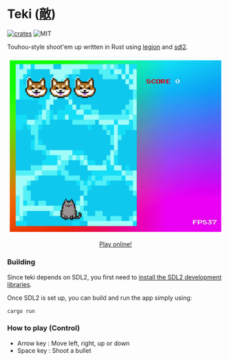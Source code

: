 # Teki ([敵](https://en.wiktionary.org/wiki/%E6%95%B5))

[![crates][s1]][l1] ![MIT][s2]

[s1]: https://img.shields.io/crates/v/teki.svg
[l1]: https://crates.io/crates/teki
[s2]: https://img.shields.io/badge/license-MIT-blue.svg

Touhou-style shoot'em up written in Rust using [legion](https://github.com/amethyst/legion) and [sdl2](https://github.com/Rust-SDL2/rust-sdl2).

<h3 align="center"><img src="resources/teki.gif" height="400px"></h3>

<p align="center"><a href="https://o2sh.github.io/teki/">Play online!</a></p>


### Building

Since teki depends on SDL2, you first need to
[install the SDL2 development libraries](https://github.com/Rust-SDL2/rust-sdl2#sdl20-development-libraries).

Once SDL2 is set up, you can build and run the app simply using:

```
cargo run
```

### How to play (Control)

  * Arrow key : Move left, right, up or down
  * Space key : Shoot a bullet
